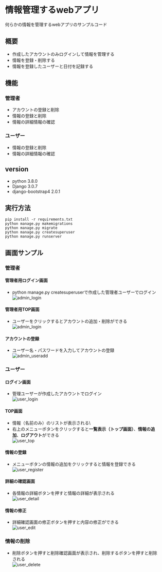 # 情報管理するwebアプリ
何らかの情報を管理するwebアプリのサンプルコード

## 概要
* 作成したアカウントのみログインして情報を管理する
* 情報を登録・削除する
* 情報を登録したユーザーと日付を記録する
  
## 機能
### 管理者
* アカウントの登録と削除
* 情報の登録と削除
* 情報の詳細情報の確認
    
### ユーザー    
* 情報の登録と削除
* 情報の詳細情報の確認 
    
## version
* python 3.8.0
* Django 3.0.7
* django-bootstrap4 2.0.1
  
## 実行方法
`pip install -r requirements.txt`\
`python manage.py makemigrations`\
`python manage.py migrate`\
`python manage.py createsuperuser`\
`python manage.py runserver`
  
## 画面サンプル
### 管理者
#### 管理者用ログイン画面
* python manage.py createsuperuserで作成した管理者ユーザーでログイン\
![admin_login](./figure/admin_login.jpg)

#### 管理者用TOP画面
* ユーザーをクリックするとアカウントの追加・削除ができる\
![admin_login](./figure/admin_top.jpg)

#### アカウントの登録
* ユーザー名・パスワードを入力してアカウントの登録\
![admin_useradd](./figure/admin_useradd.jpg)


### ユーザー
#### ログイン画面
* 管理ユーザーが作成したアカウントでログイン\
![user_login](./figure/user_login.jpg)

#### TOP画面
* 情報（名前のみ）のリストが表示される\
* 右上のメニューボタンをクリックすると**一覧表示（トップ画面）**、**情報の追加**、**ログアウト**ができる\
![user_top](./figure/user_top.jpg)

#### 情報の登録
* メニューボタンの情報の追加をクリックすると情報を登録できる\
![user_register](./figure/user_register.jpg)

#### 詳細の確認画面
* 各情報の詳細ボタンを押すと情報の詳細が表示される\
![user_detail](./figure/user_detail.jpg)

#### 情報の修正
* 詳細確認画面の修正ボタンを押すと内容の修正ができる\
![user_edit](./figure/user_edit.jpg)

### 情報の削除
* 削除ボタンを押すと削除確認画面が表示され、削除するボタンを押すと削除される\
![user_delete](./figure/user_delete.jpg)